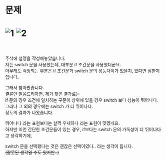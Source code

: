 문제
==
![1](https://user-images.githubusercontent.com/73854324/119230433-1f808f80-bb57-11eb-8baa-67eace74c3b2.PNG)
![2](https://user-images.githubusercontent.com/73854324/119230436-20b1bc80-bb57-11eb-9ff3-c9ed65360c22.PNG)
<br><br>
==
주석에 설명을 작성해놓았습니다.   
저는 switch 문을 사용했는데, 대부분 if 조건문을 사용했더군요.   
아무래도 걱정되는 부분은 if 조건문과 switch 문의 성능차이가 있을지, 있다면 심한지 입니다.   
   
그래서 찾아봤습니다.   
결론만 말씀드리자면, 제가 찾은 결과로는   
if 문의 경우 조건에 일치하는 구문이 상위에 있을 경우 switch 보다 성능이 뛰어나다.   
그러나 그 외의 경우에는 switch 가 더 뛰어나다.   
정도의 결과가 나왔습니다.   
   
뛰어나다 라는 표현보다는 살짝 우세하다 라는 표현이 맞겠네요.   
하지만 이런 간단한 조건문들이 있는 경우, if보다는 switch 문의 가독성이 더 뛰어나다고 생각하기에,   
   
switch 문을 선택했다는 것은 괜찮은 선택이였다.. 라는 생각이 듭니다.   
~~(잘못된 생각일 수도 있지만..)~~